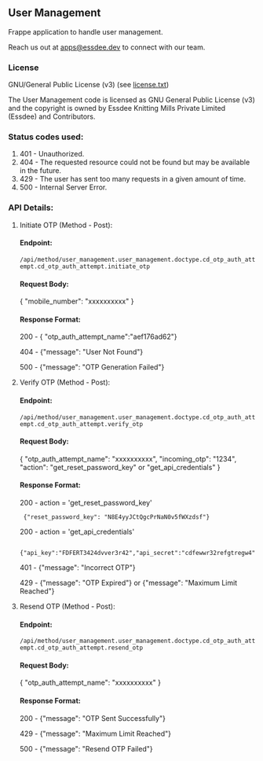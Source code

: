 ## User Management

Frappe application to handle user management.

Reach us out at apps@essdee.dev to connect with our team.

### License

GNU/General Public License (v3) (see [license.txt](license.txt))

The User Management code is licensed as GNU General Public License (v3) and the copyright is owned by Essdee Knitting Mills Private Limited (Essdee) and Contributors.

### Status codes used:
1. 401 - Unauthorized.
2. 404 - The requested resource could not be found but may be available in the future.
3. 429 - The user has sent too many requests in a given amount of time.
4. 500 - Internal Server Error.

### API Details:
1. Initiate OTP (Method - Post):
   
   #### Endpoint:

   ```/api/method/user_management.user_management.doctype.cd_otp_auth_attempt.cd_otp_auth_attempt.initiate_otp```

   #### Request Body:
   
   {
       "mobile_number": "xxxxxxxxxx"
   }

   #### Response Format:

    200 - { "otp_auth_attempt_name":"aef176ad62"}

    404 - {"message": "User Not Found"}
    
    500 - {"message": "OTP Generation Failed"}

2. Verify OTP (Method - Post):
    
    #### Endpoint:

    ```/api/method/user_management.user_management.doctype.cd_otp_auth_attempt.cd_otp_auth_attempt.verify_otp```

    #### Request Body:
    
    {
        "otp_auth_attempt_name": "xxxxxxxxxx",
        "incoming_otp": "1234",
        "action": "get_reset_password_key" or "get_api_credentials"
    }

    #### Response Format:

    200 - action = 'get_reset_password_key'
        
        {"reset_password_key": "N8E4yyJCtQgcPrNaN0v5fWXzdsf"}
    
    200 - action = 'get_api_credentials'
        
        {"api_key":"FDFERT3424dvver3r42","api_secret":"cdfewwr32refgtregw4"}
    
    401 - {"message": "Incorrect OTP"}
    
    429 - {"message": "OTP Expired"} or {"message": "Maximum Limit Reached"}

3. Resend OTP (Method - Post):
    
    #### Endpoint:

    ```/api/method/user_management.user_management.doctype.cd_otp_auth_attempt.cd_otp_auth_attempt.resend_otp```

    #### Request Body:

    {
        "otp_auth_attempt_name": "xxxxxxxxxx"
    }

    #### Response Format:

    200 - {"message": "OTP Sent Successfully"}
    
    429 - {"message": "Maximum Limit Reached"}
    
    500 - {"message": "Resend OTP Failed"}
